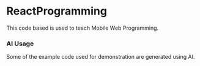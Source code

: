 # ReactProgramming

This code based is used to teach Mobile Web Programming.

### AI Usage

Some of the example code used for demonstration are generated using AI.
